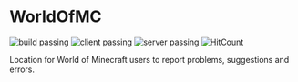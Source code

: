 # WorldOfMC 
![build passing](https://img.shields.io/badge/build-passing-brightgreen.svg)
![client passing](https://img.shields.io/badge/client-passing-brightgreen.svg)
![server passing](https://img.shields.io/badge/server-passing-brightgreen.svg)
[![HitCount](http://hits.dwyl.io/XDelta/https://github.com/XDelta/WorldOfMC.svg)](http://hits.dwyl.io/XDelta/https://github.com/XDelta/World-Of-MC)

Location for World of Minecraft users to report problems, suggestions and errors.
